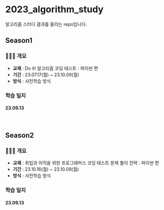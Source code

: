# 2023_algorithm_study
알고리즘 스터디 결과를 올리는 repo입니다.


## Season1 
### 🧑‍🤝‍🧑 개요
- **교재** : Do it! 알고리즘 코딩 테스트 : 파이썬 편
- **기간** : 23.07.17(월) ~ 23.10.09(월)
- **방식** : 사전학습 방식


### 학습 일지
#### 23.09.13

<br>

## Season2 
### 🧑‍🤝‍🧑 개요
- **교재** : 취업과 이직을 위한 프로그래머스 코딩 테스트 문제 풀이 전략 : 파이썬 편
- **기간** : 23.10.16(월) ~ 23.10.09(월)
- **방식** : 사전학습 방식


### 학습 일지
#### 23.09.13

<br>


